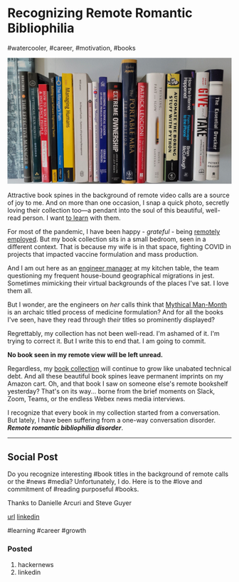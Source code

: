 # Recognizing Remote Romantic Bibliophilia
#watercooler, #career, #motivation, #books

![One of my management bookshelves.](images/37-01.jpeg)

Attractive book spines in the background of remote video calls are a source of joy to me. And on more than one occasion, I snap a quick photo, secretly loving their collection too—a pendant into the soul of this beautiful, well-read person. I want [to learn](https://medium.com/the-innovation/deconstructing-my-reading-habits-cef9e7d82bad?sk=622a30d66e361ceaab6943ebd6f9761c) with them.

For most of the pandemic, I have been happy - *grateful* - being [remotely employed](https://dev.to/solidi/do-great-at-working-remotely-1oh9). But my book collection sits in a small bedroom, seen in a different context. That is because my wife is in that space, fighting COVID in projects that impacted vaccine formulation and mass production.

And I am out here as an [engineer manager](https://dev.to/solidi/what-is-an-engineering-manager-anyway-4and) at my kitchen table, the team questioning my frequent house-bound geographical migrations in jest. Sometimes mimicking their virtual backgrounds of the places I've sat. I love them all.

But I wonder, are the engineers on *her* calls think that [Mythical Man-Month](https://medium.com/hackernoon/the-decision-hypothesis-aa512e0113) is an archaic titled process of medicine formulation? And for all the books I've seen, have they read through *their* titles so prominently displayed?

Regrettably, my collection has not been well-read. I'm ashamed of it. I'm trying to correct it. But I write this to end that. I am going to commit.

**No book seen in my remote view will be left unread.**

Regardless, my [book collection](https://github.com/solidi/learning-notes/blob/master/books/reading-list.md) will continue to grow like unabated technical debt. And all these beautiful book spines leave permanent imprints on my Amazon cart. Oh, and that book I saw on someone else's remote bookshelf yesterday? That's on its way... borne from the brief moments on Slack, Zoom, Teams, or the endless Webex news media interviews.

I recognize that every book in my collection started from a conversation. But lately, I have been suffering from a one-way conversation disorder. ***Remote romantic bibliophilia disorder***.

---

## Social Post

Do you recognize interesting #book titles in the background of remote calls or the #news #media? Unfortunately, I do. Here is to the #love and commitment of #reading purposeful #books.

Thanks to Danielle Arcuri and Steve Guyer

[url](https://dev.to/solidi/recognizing-remote-romantic-bibliophilia-255f)
[linkedin](https://www.linkedin.com/pulse/recognizing-remote-romantic-bibliophilia-douglas-w-arcuri/)

#learning #career #growth

### Posted

1. hackernews
1. linkedin
